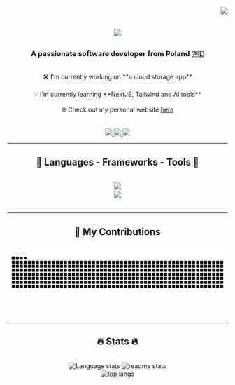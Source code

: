 <img align="right" src="https://visitor-badge.laobi.icu/badge?page_id=WhiteWolfWCY.WhiteWolfWCY" />

<h1 align="center">
    <img src="https://readme-typing-svg.demolab.com/?font=Righteous&size=35&center=true&vCenter=true&width=500&height=200&duration=4000&lines=Hi+There!+👋;+I'm+Mateusz!;" />
</h1>

<h3 align="center">A passionate software developer from Poland 🇵🇱</h3>

<br/>

<div align="center">
    🛠️ I'm currently working on **a cloud storage app**
    <br/>
    <br/>
    💡 I'm currently learning **NextJS, Tailwind and AI tools**
    <br/>
    <br/>
    🌐 Check out my personal website <a href="https://portfolio-eight-kappa-66.vercel.app/">here</a>
</div>

<br/>
<br/>

<div align="center">
    <a href="mailto:mateuszmartyna44@gmail.com">
        <img src="https://img.shields.io/badge/Gmail-D14836?style=for-the-badge&logo=gmail&logoColor=white" target="_blank" />
    </a>
    <a href="https://www.linkedin.com/in/mateuszmartyna/" target="_blank">
        <img src="https://img.shields.io/badge/LinkedIn-0077B5?style=for-the-badge&logo=linkedin&logoColor=white" target="_blank" />
    </a>
    <a href="https://portfolio-eight-kappa-66.vercel.app/" target="_blank">
        <img src="https://img.shields.io/badge/Portfolio-FF5722?style=for-the-badge&logo=todolist&logoColor=white" target="_blank" />
    </a>
</div>

<hr/>

<h2 align="center">🧰 Languages - Frameworks - Tools 🧰</h2>
<br/>
<div align="center">
    <a href="https://skillicons.dev">
        <img src="https://skillicons.dev/icons?i=next,ts,react,tailwind,nodejs,js,express,mongodb,mysql" /><br>
        <img src="https://skillicons.dev/icons?i=github,git,html,css,bootstrap,python,c,cpp,bash" />
    </a>
</div>

<br/>
<hr/>

<div align="center">
    <h2>🌿 My Contributions</h2>
    <br>
    <img alt="snake eating my contributions" src="https://raw.githubusercontent.com/WhiteWolfWCY/WhiteWolfWCY/output/github-contribution-grid-snake.svg" />
    <br/>
    <br/>
    <br/>
</div>

<hr/>

<h2 align="center">🔥 Stats 🔥</h2>
<br>
<div align="center">
    <img width=390 src="https://github-readme-stats.vercel.app/api/top-langs/?username=WhiteWolfWCY&layout=compact" alt="Language stats"/>
    <img width=390 src="https://github-readme-stats.vercel.app/api?username=WhiteWolfWCY&count_private=true&show_icons=true&theme=react&rank_icon=github&border_radius=10" alt="readme stats" />
    <br/>
    <img width=325 align="center" src="https://streak-stats.demolab.com/api/top-langs/?username=WhiteWolfWCY&hide=HTML&langs_count=8&layout=compact&theme=react&border_radius=10&size_weight=0.5&count_weight=0.5&exclude_repo=github-readme-stats" alt="top langs" />
</div>    
